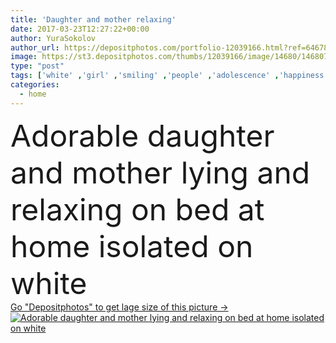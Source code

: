 ```yaml
---
title: 'Daughter and mother relaxing'
date: 2017-03-23T12:27:22+00:00
author: YuraSokolov
author_url: https://depositphotos.com/portfolio-12039166.html?ref=64678756
image: https://st3.depositphotos.com/thumbs/12039166/image/14680/146807579/api_thumb_450.jpg?forcejpeg=true
type: "post"
tags: ['white' ,'girl' ,'smiling' ,'people' ,'adolescence' ,'happiness' ,'caucasian' ,'child' ,'family' ,'european' ,'bed' ,'childhood' ,'pajamas' ,'toy' ,'kid' ,'adorable' ,'lying' ,'rest' ,'resting' ,'relax' ,'home' ,'woman' ,'together' ,'togetherness' ,'daughter' ,'casual' ,'relaxing' ,'mother' ,'parent' ,'mom' ,'relationship' ,'parenthood' ,'mommy' ,'girlhood' ,'sleepwear' ,'teddy bear' ,'Pre Adolescent Child' ,'soft light' ]
categories: 
  - home
---
```

<div aling="center">
            <font size="60"> Adorable daughter and mother lying and relaxing on bed at home isolated on white</font>   
</div>
<div>
    <a href='https://st3.depositphotos.com/thumbs/12039166/image/14680/146807579/api_thumb_450.jpg?forcejpeg=true?ref=64678756' target=_blank > Go "Depositphotos" to get lage size of this picture ->
        <img href='https://st3.depositphotos.com/thumbs/12039166/image/14680/146807579/api_thumb_450.jpg?forcejpeg=true?ref=64678756' src='https://st3.depositphotos.com/12039166/14680/i/950/depositphotos_146807579-stock-photo-daughter-and-mother-relaxing.jpg?forcejpeg=true' alt='Adorable daughter and mother lying and relaxing on bed at home isolated on white' >
    </a>
</div>
